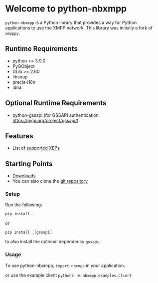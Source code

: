# Welcome to python-nbxmpp

`python-nbxmpp` is a Python library that provides a way for Python applications to use the XMPP network. This library was initially a fork of `xmpppy`.

## Runtime Requirements

- python >= 3.9.0
- PyGObject
- GLib >= 2.60
- libsoup
- precis-i18n
- idna

## Optional Runtime Requirements

- python-gssapi (for GSSAPI authentication https://pypi.org/project/gssapi/)

## Features

* List of [supported XEPs](https://dev.gajim.org/gajim/python-nbxmpp/-/wikis/Supported-XEPs-in-python-nbxmpp/)

## Starting Points

* [Downloads](https://dev.gajim.org/gajim/python-nbxmpp/tags)
* You can also clone the [git repository](https://dev.gajim.org/gajim/python-nbxmpp.git)

### Setup

Run the following:

    pip install .

or

    pip install .[gssapi]

to also install the optional dependency `gssapi`.

### Usage

To use python-nbxmpp, `import nbxmpp` in your application.

or use the example client `python3 -m nbxmpp.examples.client`
